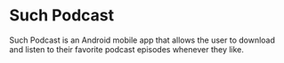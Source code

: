 Such Podcast
===========
Such Podcast is an Android mobile app that allows the user to download and listen to their favorite podcast episodes whenever they like.

